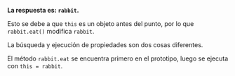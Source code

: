 **La respuesta es: `rabbit`.**

Esto se debe a que `this` es un objeto antes del punto, por lo que `rabbit.eat()` modifica `rabbit`.


La búsqueda y ejecución de propiedades son dos cosas diferentes.

El método `rabbit.eat` se encuentra primero en el prototipo, luego se ejecuta con `this = rabbit`.
